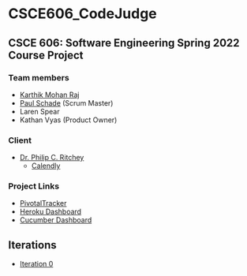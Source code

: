 # CSCE606_CodeJudge
## CSCE 606: Software Engineering Spring 2022 Course Project

### Team members
- [Karthik Mohan Raj](https://www.linkedin.com/in/the-raj)
- [Paul Schade](https://people.tamu.edu/~pascha/) (Scrum Master)
- Laren Spear
- Kathan Vyas (Product Owner)

### Client
- [Dr. Philip C. Ritchey](https://people.engr.tamu.edu/pcr/index.html)
  - [Calendly](https://calendly.com/pcr/15-min-office-hours-appointment)

### Project Links
- [PivotalTracker](https://www.pivotaltracker.com/n/projects/2555182)
- [Heroku Dashboard](https://dashboard.heroku.com/apps/csce606-codejudge)
- [Cucumber Dashboard](https://studio.cucumber.io/projects/317601)

## Iterations
- [Iteration 0](https://github.com/the-raj/CSCE606_CodeJudge/blob/master/documentation/Spring2022/i0.tar)
